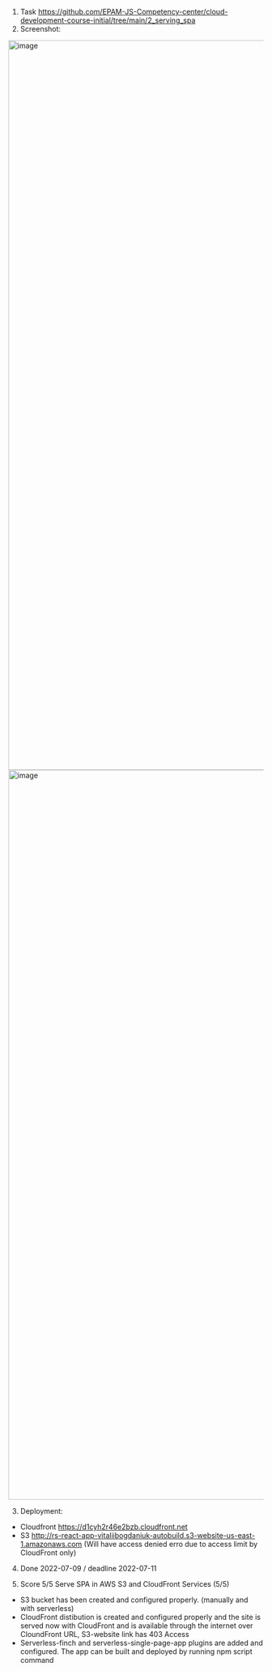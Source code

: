 1. Task https://github.com/EPAM-JS-Competency-center/cloud-development-course-initial/tree/main/2_serving_spa
2. Screenshot:
<img width="1440" alt="image" src="https://user-images.githubusercontent.com/23727250/178113708-ff377622-72e0-455a-abdf-9f98b43ee438.png">
<img width="1440" alt="image" src="https://user-images.githubusercontent.com/23727250/178113721-27f4b65c-3d25-45f5-b13c-ab11f9ac9186.png">

3. Deployment:
  - Cloudfront https://d1cyh2r46e2bzb.cloudfront.net
  - S3 http://rs-react-app-vitaliibogdaniuk-autobuild.s3-website-us-east-1.amazonaws.com (Will have access denied erro due to access limit by CloudFront only)
  
4. Done 2022-07-09 / deadline 2022-07-11

5. Score 5/5
  Serve SPA in AWS S3 and CloudFront Services (5/5)
  - S3 bucket has been created and configured properly. (manually and with serverless)
  - CloudFront distibution is created and configured properly and the site is served now with CloudFront and is available through the internet over CloundFront URL, S3-website link has 403 Access
  - Serverless-finch and serverless-single-page-app plugins are added and configured. The app can be built and deployed by running npm script command
